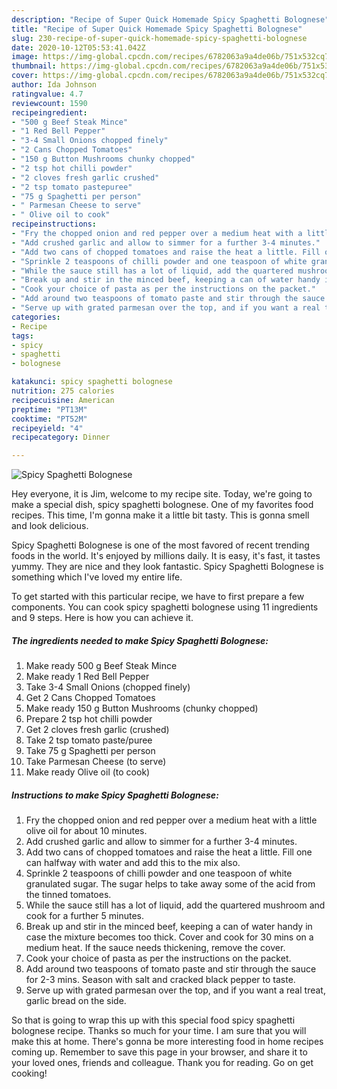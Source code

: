 ```yaml
---
description: "Recipe of Super Quick Homemade Spicy Spaghetti Bolognese"
title: "Recipe of Super Quick Homemade Spicy Spaghetti Bolognese"
slug: 230-recipe-of-super-quick-homemade-spicy-spaghetti-bolognese
date: 2020-10-12T05:53:41.042Z
image: https://img-global.cpcdn.com/recipes/6782063a9a4de06b/751x532cq70/spicy-spaghetti-bolognese-recipe-main-photo.jpg
thumbnail: https://img-global.cpcdn.com/recipes/6782063a9a4de06b/751x532cq70/spicy-spaghetti-bolognese-recipe-main-photo.jpg
cover: https://img-global.cpcdn.com/recipes/6782063a9a4de06b/751x532cq70/spicy-spaghetti-bolognese-recipe-main-photo.jpg
author: Ida Johnson
ratingvalue: 4.7
reviewcount: 1590
recipeingredient:
- "500 g Beef Steak Mince"
- "1 Red Bell Pepper"
- "3-4 Small Onions chopped finely"
- "2 Cans Chopped Tomatoes"
- "150 g Button Mushrooms chunky chopped"
- "2 tsp hot chilli powder"
- "2 cloves fresh garlic crushed"
- "2 tsp tomato pastepuree"
- "75 g Spaghetti per person"
- " Parmesan Cheese to serve"
- " Olive oil to cook"
recipeinstructions:
- "Fry the chopped onion and red pepper over a medium heat with a little olive oil for about 10 minutes."
- "Add crushed garlic and allow to simmer for a further 3-4 minutes."
- "Add two cans of chopped tomatoes and raise the heat a little. Fill one can halfway with water and add this to the mix also."
- "Sprinkle 2 teaspoons of chilli powder and one teaspoon of white granulated sugar. The sugar helps to take away some of the acid from the tinned tomatoes."
- "While the sauce still has a lot of liquid, add the quartered mushroom and cook for a further 5 minutes."
- "Break up and stir in the minced beef, keeping a can of water handy in case the mixture becomes too thick. Cover and cook for 30 mins on a medium heat. If the sauce needs thickening, remove the cover."
- "Cook your choice of pasta as per the instructions on the packet."
- "Add around two teaspoons of tomato paste and stir through the sauce for 2-3 mins. Season with salt and cracked black pepper to taste."
- "Serve up with grated parmesan over the top, and if you want a real treat, garlic bread on the side."
categories:
- Recipe
tags:
- spicy
- spaghetti
- bolognese

katakunci: spicy spaghetti bolognese 
nutrition: 275 calories
recipecuisine: American
preptime: "PT13M"
cooktime: "PT52M"
recipeyield: "4"
recipecategory: Dinner

---
```



![Spicy Spaghetti Bolognese](https://img-global.cpcdn.com/recipes/6782063a9a4de06b/751x532cq70/spicy-spaghetti-bolognese-recipe-main-photo.jpg)

Hey everyone, it is Jim, welcome to my recipe site. Today, we're going to make a special dish, spicy spaghetti bolognese. One of my favorites food recipes. This time, I'm gonna make it a little bit tasty. This is gonna smell and look delicious.



Spicy Spaghetti Bolognese is one of the most favored of recent trending foods in the world. It's enjoyed by millions daily. It is easy, it's fast, it tastes yummy. They are nice and they look fantastic. Spicy Spaghetti Bolognese is something which I've loved my entire life.


To get started with this particular recipe, we have to first prepare a few components. You can cook spicy spaghetti bolognese using 11 ingredients and 9 steps. Here is how you can achieve it.

<!--inarticleads1-->

##### The ingredients needed to make Spicy Spaghetti Bolognese:

1. Make ready 500 g Beef Steak Mince
1. Make ready 1 Red Bell Pepper
1. Take 3-4 Small Onions (chopped finely)
1. Get 2 Cans Chopped Tomatoes
1. Make ready 150 g Button Mushrooms (chunky chopped)
1. Prepare 2 tsp hot chilli powder
1. Get 2 cloves fresh garlic (crushed)
1. Take 2 tsp tomato paste/puree
1. Take 75 g Spaghetti per person
1. Take  Parmesan Cheese (to serve)
1. Make ready  Olive oil (to cook)




<!--inarticleads2-->

##### Instructions to make Spicy Spaghetti Bolognese:

1. Fry the chopped onion and red pepper over a medium heat with a little olive oil for about 10 minutes.
1. Add crushed garlic and allow to simmer for a further 3-4 minutes.
1. Add two cans of chopped tomatoes and raise the heat a little. Fill one can halfway with water and add this to the mix also.
1. Sprinkle 2 teaspoons of chilli powder and one teaspoon of white granulated sugar. The sugar helps to take away some of the acid from the tinned tomatoes.
1. While the sauce still has a lot of liquid, add the quartered mushroom and cook for a further 5 minutes.
1. Break up and stir in the minced beef, keeping a can of water handy in case the mixture becomes too thick. Cover and cook for 30 mins on a medium heat. If the sauce needs thickening, remove the cover.
1. Cook your choice of pasta as per the instructions on the packet.
1. Add around two teaspoons of tomato paste and stir through the sauce for 2-3 mins. Season with salt and cracked black pepper to taste.
1. Serve up with grated parmesan over the top, and if you want a real treat, garlic bread on the side.




So that is going to wrap this up with this special food spicy spaghetti bolognese recipe. Thanks so much for your time. I am sure that you will make this at home. There's gonna be more interesting food in home recipes coming up. Remember to save this page in your browser, and share it to your loved ones, friends and colleague. Thank you for reading. Go on get cooking!
